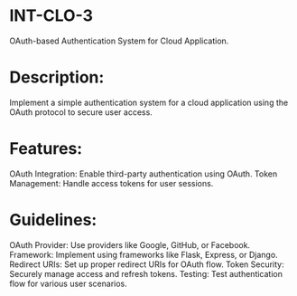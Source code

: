 # INT-CLO-3
OAuth-based Authentication System for Cloud Application.

# Description:
Implement a simple authentication system for a cloud application
using the OAuth protocol to secure user access.
# Features:
OAuth Integration: Enable third-party authentication using
OAuth.
Token Management: Handle access tokens for user sessions.
# Guidelines:
OAuth Provider: Use providers like Google, GitHub, or
Facebook.
Framework: Implement using frameworks like Flask, Express,
or Django.
Redirect URIs: Set up proper redirect URIs for OAuth flow.
Token Security: Securely manage access and refresh tokens.
Testing: Test authentication flow for various user scenarios.
